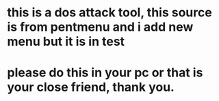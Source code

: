 # this is a dos attack tool, this source is from pentmenu and i add new menu but it is in test 
# please do this in your pc or that is your close friend, thank you.
